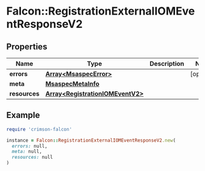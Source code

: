 # Falcon::RegistrationExternalIOMEventResponseV2

## Properties

| Name | Type | Description | Notes |
| ---- | ---- | ----------- | ----- |
| **errors** | [**Array&lt;MsaspecError&gt;**](MsaspecError.md) |  | [optional] |
| **meta** | [**MsaspecMetaInfo**](MsaspecMetaInfo.md) |  |  |
| **resources** | [**Array&lt;RegistrationIOMEventV2&gt;**](RegistrationIOMEventV2.md) |  |  |

## Example

```ruby
require 'crimson-falcon'

instance = Falcon::RegistrationExternalIOMEventResponseV2.new(
  errors: null,
  meta: null,
  resources: null
)
```

